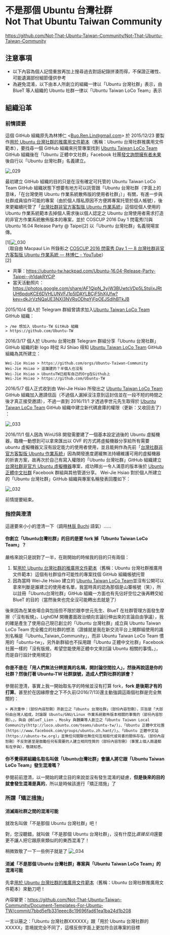 # 不是那個 Ubuntu 台灣社群<br>Not That Ubuntu Taiwan Community
<https://github.com/Not-That-Ubuntu-Taiwan-Community/Not-That-Ubuntu-Taiwan-Community>

## 注意事項
* 以下內容為個人記憶重放再加上搜尋過去對話紀錄拼湊而得，不保證正確性、可能遺漏部份細節僅供參考
* 為避免混淆，以下由本人所創立的組織一律以「Ubuntu 台灣社群」表示，由 BlueT 等人組織的 Ubuntu 社群一律以「Ubuntu Taiwan LoCo Team」表示

## 組織沿革
### 前情提要
這個 GitHub 組織原先為林博仁 &lt;<Buo.Ren.Lin@gmail.com>&gt; 於 2015/12/23 要製作[用於 Ubuntu 台灣社群的推廣用文件範本](https://github.com/Not-That-Ubuntu-Taiwan-Community/Document-Templates-For-Ubuntu-TW)（舊稱：Ubuntu 台灣社群推廣用文件範本），要找尋一個 GitHub 組織來托管專案找到 [Ubuntu Taiwan LoCo Team](https://github.com/Ubuntu-TW) GitHub 組織後在「Ubuntu 正體中文社群」Facebook 社團[發文詢問擁有者未果](https://www.facebook.com/groups/ubuntu.zh.hant/permalink/1053756968012958/)後自行以「Ubuntu 台灣社群」名義建立。

![_029](https://cloud.githubusercontent.com/assets/13408130/19886166/13a6ecc8-a05d-11e6-8451-04268afb5011.png)

最初建立 GitHub 組織的目的只是在沒有確定可托管的 Ubuntu Taiwan LoCo Team GitHub 組織狀態下想要有地方可以託管跟「Ubuntu 台灣社群（字面上的意味，「在台灣使用 Ubuntu 作業系統散佈版的使用者社群」）」有關，有進一步與社群成員協作可能的專案（由於個人隱私原因不方便將專案托管於個人帳號），後來更繼續托管了「[台灣社群非官方客製版 Ubuntu 作業系統](https://github.com/Not-That-Ubuntu-Taiwan-Community/Ubuntu-TW-Ubuntu)」這個從個人使用的 Ubuntu 作業系統範本去掉個人需求後以個人認定之 Ubuntu 台灣使用者需求打造的非官方作業系統散佈版本的專案，並於 COSCUP 2016 Day 1 閃電秀[1]與 Ubuntu 16.04 Release Party @ Taipei[2] 以「Ubuntu 台灣社群」名義現場宣傳。

[1]![_030](https://cloud.githubusercontent.com/assets/13408130/19886784/c4420804-a05f-11e6-9f13-c694b7b8388c.png)  
（取自由 Macpaul Lin 所錄影之 [COSCUP 2016 閃電秀 Day 1 — 8 台灣社群非官方客製版 Ubuntu 作業系統 — 林博仁 - YouTube](https://www.youtube.com/watch?v=hb9DS4UCFxQ)）  
[2] 
  * 共筆：https://ubuntu-tw.hackpad.com/Ubuntu-16.04-Release-Party-Taipei--jh1dakRYCiP
  * 當天活動照片：https://photos.google.com/share/AF1QipN_3yjW3BUwtcVDp5LStsIixJRtUH6pdoKCE6DVHLUNVFJ1p5IDAYLBCjF5hXjUfw?key=dkJrVzNQaUE3NXl3NVRsODhpYjFpOEJSdlhBTkJB

2015/10/4 個人於 Telegram 群組曾請求加入[Ubuntu Taiwan LoCo Team](https://github.com/Ubuntu-TW) GitHub 組織：

```
> /me 想加入 Ubuntu-TW GitHub 組織
> https://github.com/Ubuntu-TW
```

2016/3/17 個人於 Ubuntu 台灣社群 Telegram 群組分享「Ubuntu 台灣社群」GitHub 組織的新 logo 時從 RJ Shiao 得知 [Ubuntu Taiwan LoCo Team](https://github.com/Ubuntu-TW) GitHub 組織為其所建立：

```
Wei-Jie Hsiao > https://github.com/orgs/Ubuntu-Taiwan-Community
Wei-Jie Hsiao > 這誰建的？半個人也沒有
Wei-Jie Hsiao > UbuntuTW已經有自己的Org在Github上
Wei-Jie Hsiao > https://github.com/Ubuntu-TW
```

2016/5/7 個人正式收到由 Wei-Jie Hsiao 所發出之 [Ubuntu Taiwan LoCo Team](https://github.com/Ubuntu-TW) GitHub 組織加入邀請信函（不過個人漏掉沒注意到這封信並在一段不短的時間之後才真正接受邀請），不過一直到 2016/11/1 才透過李世元先生取得於 [Ubuntu Taiwan LoCo Team](https://github.com/Ubuntu-TW) GitHub 組織中建立新代碼倉庫的權限（更新：又收回去了） ：

![_033](https://cloud.githubusercontent.com/assets/13408130/19889265/f50236f8-a06e-11e6-9469-873ac6b3f45f.png)

2016/11/1 個人因為 WinUSB 開發需要建了一個基本設定過後的 Ubuntu 虛擬機器，臨機一動想到可以拿來匯出以 OVF 的方式將虛擬機器分享給所有需要 ubuntu 虛擬機器又沒有設定能力的使用者使用，並且能夠作為先前「[台灣社群非官方客製版 Ubuntu 作業系統](https://github.com/Not-That-Ubuntu-Taiwan-Community/Ubuntu-TW-Ubuntu)」因為開發進度遲緩無法持續維護可用的虛擬機器的折衷方案，故再次於自己有寫入權限的「Ubuntu 台灣社群」GitHub 組織建立[台灣社群非官方 Ubuntu 虛擬機器](https://github.com/Not-That-Ubuntu-Taiwan-Community/Ubuntu-TW-VM)專案，成功釋出一令人滿意的版本後於 [Ubuntu 正體中文社群](https://www.facebook.com/groups/ubuntu.zh.hant) Facebook 群組與其他管道分享。 Wei-Jie Hsiao 對於個人所建立的「Ubuntu 台灣社群」GitHub 組織與專案名稱發表回覆如下：

![_032](https://cloud.githubusercontent.com/assets/13408130/19887700/fc0983f2-a064-11e6-8e28-949ebb35c707.png)

前情提要結束。

### 指控與澄清
這邊要來小小的澄清一下（調用[林辰 Buchi](https://www.youtube.com/user/ji388888) 語氣）……

#### 你創立「Ubuntu台灣社群」的目的是要 fork 掉「Ubuntu Taiwan LoCo Team」？
嚴格來說只是說對了一半，在剛開始的時候我的目的只有兩個：

1. 幫[用於 Ubuntu 台灣社群的推廣用文件範本](https://github.com/Not-That-Ubuntu-Taiwan-Community/Document-Templates-For-Ubuntu-TW)（舊稱：Ubuntu 台灣社群推廣用文件範本）這個有社群協作可能性的專案找個 GitHub 組織帳號托管
2. 因為當時 Wei-Jie Hsiao 建立的 [Ubuntu Taiwan LoCo Team](https://github.com/Ubuntu-TW)並沒有公開可以拿來判斷是誰建立的使用者名單，我當時真的認為那個是山寨帳號（笑），所以註冊「Ubuntu台灣社群」GitHub 組織一方面也有先佔好空位之後再轉交給 BlueT 的目的（當然後來也完全沒可能轉出去就是了）

後來因為在某些場合與包括但不限於跟李世元先生、BlueT 在社群管理方面發生摩擦（「沒有板規」、LightDM 開機畫面政治傾向言論衍伸出來的言論自由爭議），我的確是產生了使用自己現已創立的「Ubuntu 台灣社群」成立與 Ubuntu Taiwan LoCo Team 完全獨立的社群的想法（證據就是我在新交流平台上開群組使用的識別名稱是「Ubuntu_Taiwan_Community」，而非 Ubuntu Taiwan LoCo Team 慣用的「ubuntu-tw」，另外新群組也不採用跟「Ubuntu 正體中文社群」Facebook 社團一樣的「沒有版規，希望您能使用正體中文來討論 Ubuntu 相關的事情。」，而是自行設計使用規定）

#### 你是不是在「用人們無法分辨差異的名稱，開討論空間拉人」，然後再說這是你的社群？然後打著 Ubuntu-TW 社群旗號，造成人們對社群的誤會？
參閱前澄清，事實上我一開始取名字的時候並沒有打算 fork，**fork 是後期才有的打算**。甚至於在因緣際會之下不久前(2016/7/13)還主動強調這兩個社群是完全無關的：

```
> 再次重申：（部份內容恕刪）所創立之「Ubuntu 台灣社群」（部份內容恕刪），宗旨是「大部份由台灣人組成，討論跟 Ubuntu/GNU/Linux 作業系統散佈版本相關的事情的（部份內容恕刪）。」，與由 @BlueT_Lien 、Mosky 與魏藥等人創立之「Ubuntu Taiwan Local Community(http://loco.ubuntu.com/teams/ubuntu-tw/)」、「Ubuntu 正體中文社團(https://www.facebook.com/groups/ubuntu.zh.hant/)」、「Ubuntu 正體中文站(https://ubuntu-tw.org)」並無任何關聯也無任何互相取代或背書的關係存在。（部份內容恕刪）不反對甚至是鼓勵任何有需要的人建立相同性質的（部份內容恕刪）（事實上個人兩邊都有在參與），敬請知悉。
```

#### 你不覺得將組織名取名叫做「Ubuntu台灣社群」會讓人將它跟「Ubuntu Taiwan LoCo Team」發生混淆嗎？
參閱前前澄清，以一開始的建立目的來說並沒有發生混淆的疑慮，**但是後來的目的就會發生混淆是真的**，所以是時候該進行「矯正措施」了

### 所謂「矯正措施」
#### 消滅兩社群之間的混淆可能
就改名叫做「不是那個 Ubuntu 台灣社群」吧！

對，您沒聽錯，就叫做「不是那個 Ubuntu 台灣社群」，沒有什麼比*直接反向*還要更不讓人把它跟原來類似的的東西混淆了！

稍微致敬了一下一些例子就是了
![_034](https://cloud.githubusercontent.com/assets/13408130/19894071/91c685f4-a086-11e6-8e11-f59315d5bc32.png)

#### 消滅「不是那個 Ubuntu 台灣社群」專案與「Ubuntu Taiwan LoCo Team」的混淆可能
先拿[用於 Ubuntu 台灣社群的推廣用文件範本](https://github.com/Not-That-Ubuntu-Taiwan-Community/Document-Templates-For-Ubuntu-TW)（舊稱：Ubuntu 台灣社群推廣用文件範本）來動刀吧！

內容變更：https://github.com/Not-That-Ubuntu-Taiwan-Community/Document-Templates-For-Ubuntu-TW/commit/7bbd5efb331eeec8c19696fad61ea1ba24d1b208

一言以蔽之：「Ubuntu 台灣社群XXXXXX」跟「用於 Ubuntu 台灣社群的XXXXX」意境就完全不同了，這樣反倒字面上更加符合該專案的目標



